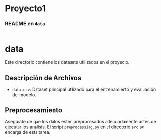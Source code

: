 # Proyecto1
### README en `data`

```markdown
```
# data

Este directorio contiene los datasets utilizados en el proyecto.

## Descripción de Archivos
- `data.csv`: Dataset principal utilizado para el entrenamiento y evaluación del modelo.

## Preprocesamiento
Asegúrate de que los datos estén preprocesados adecuadamente antes de ejecutar los análisis. El script `preprocessing.py` en el directorio `src` se encarga de esta tarea.
